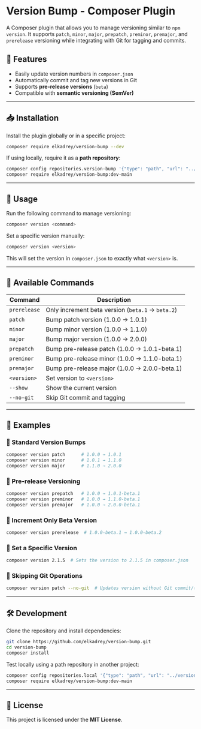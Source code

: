 # Version Bump - Composer Plugin

A Composer plugin that allows you to manage versioning similar to `npm version`. It supports `patch`, `minor`, `major`, `prepatch`, `preminor`, `premajor`, and `prerelease` versioning while integrating with Git for tagging and commits.

## 🚀 Features
- Easily update version numbers in `composer.json`
- Automatically commit and tag new versions in Git
- Supports **pre-release versions** (`beta`)
- Compatible with **semantic versioning (SemVer)**

---

## 📥 Installation
Install the plugin globally or in a specific project:

```sh
composer require elkadrey/version-bump --dev
```

If using locally, require it as a **path repository**:
```sh
composer config repositories.version-bump '{"type": "path", "url": "../path-to-plugin"}'
composer require elkadrey/version-bump:dev-main
```

---

## 🔧 Usage
Run the following command to manage versioning:

```sh
composer version <command>
```

Set a specific version manually:
```sh
composer version <version>
```
This will set the version in `composer.json` to exactly what `<version>` is.

---

## 🎯 Available Commands

| Command      | Description |
|-------------|-------------|
| `prerelease`| Only increment beta version (`beta.1` → `beta.2`) |
| `patch`     | Bump patch version (1.0.0 → 1.0.1) |
| `minor`     | Bump minor version (1.0.0 → 1.1.0) |
| `major`     | Bump major version (1.0.0 → 2.0.0) |
| `prepatch`  | Bump pre-release patch (1.0.0 → 1.0.1-beta.1) |
| `preminor`  | Bump pre-release minor (1.0.0 → 1.1.0-beta.1) |
| `premajor`  | Bump pre-release major (1.0.0 → 2.0.0-beta.1) |
| `<version>` | Set version to `<version>` |
| `--show`    | Show the current version |
| `--no-git`  | Skip Git commit and tagging |

---

## 📌 Examples

### 🔹 Standard Version Bumps
```sh
composer version patch      # 1.0.0 → 1.0.1
composer version minor      # 1.0.1 → 1.1.0
composer version major      # 1.1.0 → 2.0.0
```

### 🔹 Pre-release Versioning
```sh
composer version prepatch   # 1.0.0 → 1.0.1-beta.1
composer version preminor   # 1.0.0 → 1.1.0-beta.1
composer version premajor   # 1.0.0 → 2.0.0-beta.1
```

### 🔹 Increment Only Beta Version
```sh
composer version prerelease  # 1.0.0-beta.1 → 1.0.0-beta.2
```

### 🔹 Set a Specific Version
```sh
composer version 2.1.5  # Sets the version to 2.1.5 in composer.json
```

### 🔹 Skipping Git Operations
```sh
composer version patch --no-git  # Updates version without Git commit/tag
```

---

## 🛠 Development
Clone the repository and install dependencies:
```sh
git clone https://github.com/elkadrey/version-bump.git
cd version-bump
composer install
```
Test locally using a path repository in another project:
```sh
composer config repositories.local '{"type": "path", "url": "../version-bump"}'
composer require elkadrey/version-bump:dev-main
```

---

## 📜 License
This project is licensed under the **MIT License**.

